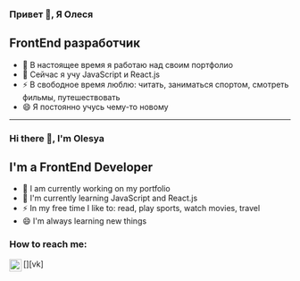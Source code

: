 ### Привет 👋, Я Олеся

## FrontEnd разработчик

- 🔭 В настоящее время я работаю над своим портфолио 
- 🌱 Сейчас я учу JavaScript и React.js
- ⚡ В свободное время люблю: читать, заниматься спортом, смотреть фильмы, путешествовать
- 😄 Я постоянно учусь чему-то новому


------------------------------------------------------------------------------------------------

### Hi there 👋, I'm Olesya

## I'm a FrontEnd Developer

- 🔭 I am currently working on my portfolio 
- 🌱 I'm currently learning JavaScript and React.js
- ⚡ In my free time I like to: read, play sports, watch movies, travel
- 😄 I'm always learning new things

### How to reach me:

[<img align="left" alt="olesyabarandakhina | Telegram" width="22px" src="https://yandex.ru/images/search?from=tabbar&text=%D0%B8%D0%BA%D0%BE%D0%BD%D0%BA%D0%B0%20%D1%82%D0%B5%D0%BB%D0%B5%D0%B3%D1%80%D0%B0%D0%BC%D0%BC&pos=8&img_url=https%3A%2F%2F1.bp.blogspot.com%2F-1k8Pg_RTIIo%2FXnbC_kYemgI%2FAAAAAAAASdE%2FKIxKmoKMPQYwEtjLIGG3TaIQXqP5eiEhwCLcBGAsYHQ%2Fs1600%2FTelegram%252BBlack%252BWhite.png&rpt=simage&lr=47" />][vk]

<br />

[telegram]: https://t.me/barandakhina

